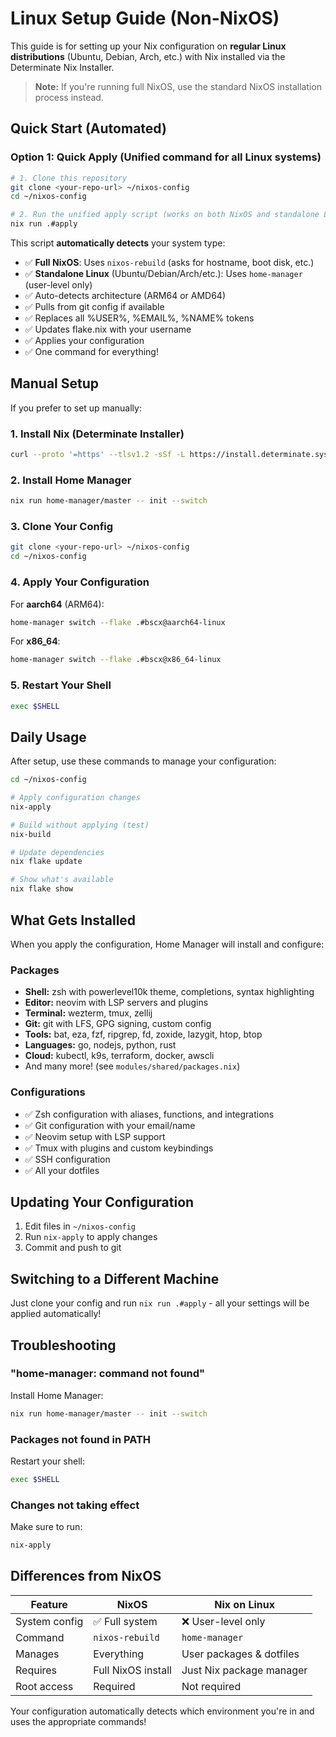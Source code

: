 # Linux Setup Guide (Non-NixOS)

This guide is for setting up your Nix configuration on **regular Linux distributions** (Ubuntu, Debian, Arch, etc.) with Nix installed via the Determinate Nix Installer.

> **Note:** If you're running full NixOS, use the standard NixOS installation process instead.

## Quick Start (Automated)

### Option 1: Quick Apply (Unified command for all Linux systems)

```bash
# 1. Clone this repository
git clone <your-repo-url> ~/nixos-config
cd ~/nixos-config

# 2. Run the unified apply script (works on both NixOS and standalone Linux!)
nix run .#apply
```

This script **automatically detects** your system type:
- ✅ **Full NixOS**: Uses `nixos-rebuild` (asks for hostname, boot disk, etc.)
- ✅ **Standalone Linux** (Ubuntu/Debian/Arch/etc.): Uses `home-manager` (user-level only)
- ✅ Auto-detects architecture (ARM64 or AMD64)
- ✅ Pulls from git config if available
- ✅ Replaces all %USER%, %EMAIL%, %NAME% tokens
- ✅ Updates flake.nix with your username
- ✅ Applies your configuration
- ✅ One command for everything!

## Manual Setup

If you prefer to set up manually:

### 1. Install Nix (Determinate Installer)

```bash
curl --proto '=https' --tlsv1.2 -sSf -L https://install.determinate.systems/nix | sh -s -- install
```

### 2. Install Home Manager

```bash
nix run home-manager/master -- init --switch
```

### 3. Clone Your Config

```bash
git clone <your-repo-url> ~/nixos-config
cd ~/nixos-config
```

### 4. Apply Your Configuration

For **aarch64** (ARM64):
```bash
home-manager switch --flake .#bscx@aarch64-linux
```

For **x86_64**:
```bash
home-manager switch --flake .#bscx@x86_64-linux
```

### 5. Restart Your Shell

```bash
exec $SHELL
```

## Daily Usage

After setup, use these commands to manage your configuration:

```bash
cd ~/nixos-config

# Apply configuration changes
nix-apply

# Build without applying (test)
nix-build

# Update dependencies
nix flake update

# Show what's available
nix flake show
```

## What Gets Installed

When you apply the configuration, Home Manager will install and configure:

### Packages
- **Shell:** zsh with powerlevel10k theme, completions, syntax highlighting
- **Editor:** neovim with LSP servers and plugins
- **Terminal:** wezterm, tmux, zellij
- **Git:** git with LFS, GPG signing, custom config
- **Tools:** bat, eza, fzf, ripgrep, fd, zoxide, lazygit, htop, btop
- **Languages:** go, nodejs, python, rust
- **Cloud:** kubectl, k9s, terraform, docker, awscli
- And many more! (see `modules/shared/packages.nix`)

### Configurations
- ✅ Zsh configuration with aliases, functions, and integrations
- ✅ Git configuration with your email/name
- ✅ Neovim setup with LSP support
- ✅ Tmux with plugins and custom keybindings
- ✅ SSH configuration
- ✅ All your dotfiles

## Updating Your Configuration

1. Edit files in `~/nixos-config`
2. Run `nix-apply` to apply changes
3. Commit and push to git

## Switching to a Different Machine

Just clone your config and run `nix run .#apply` - all your settings will be applied automatically!

## Troubleshooting

### "home-manager: command not found"

Install Home Manager:
```bash
nix run home-manager/master -- init --switch
```

### Packages not found in PATH

Restart your shell:
```bash
exec $SHELL
```

### Changes not taking effect

Make sure to run:
```bash
nix-apply
```

## Differences from NixOS

| Feature | NixOS | Nix on Linux |
|---------|-------|--------------|
| System config | ✅ Full system | ❌ User-level only |
| Command | `nixos-rebuild` | `home-manager` |
| Manages | Everything | User packages & dotfiles |
| Requires | Full NixOS install | Just Nix package manager |
| Root access | Required | Not required |

Your configuration automatically detects which environment you're in and uses the appropriate commands!
